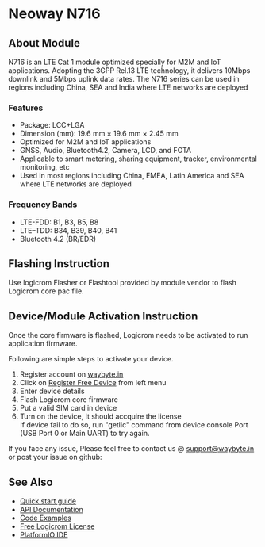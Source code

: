 # Neoway N716

## About Module

N716 is an LTE Cat 1 module optimized specially for M2M and IoT applications. Adopting the 3GPP Rel.13 LTE technology,
it delivers 10Mbps downlink and 5Mbps uplink data rates. The N716 series can be used in regions including China, SEA
and India where LTE networks are deployed


### Features

* Package: LCC+LGA 
* Dimension (mm): 19.6 mm × 19.6 mm × 2.45 mm
* Optimized for M2M and IoT applications
* GNSS, Audio, Bluetooth4.2, Camera, LCD, and FOTA
* Applicable to smart metering, sharing equipment, tracker, environmental monitoring, etc
* Used in most regions including China, EMEA, Latin America and SEA where LTE networks are deployed

### Frequency Bands

* LTE-FDD: B1, B3, B5, B8
* LTE–TDD: B34, B39, B40, B41
* Bluetooth 4.2 (BR/EDR)

## Flashing Instruction

Use logicrom Flasher or Flashtool provided by module vendor to flash Logicrom core pac file.

## Device/Module Activation Instruction

Once the core firmware is flashed, Logicrom needs to be activated to run application firmware.

Following are simple steps to activate your device.

1. Register account on [waybyte.in](https://waybyte.in/register)
2. Click on [Register Free Device](https://waybyte.in/devices/register) from left menu
3. Enter device details
4. Flash Logicrom core firmware
5. Put a valid SIM card in device
6. Turn on the device, It should accquire the license\
   If device fail to do so, run "getlic" command from device console Port (USB Port 0 or Main UART) to try again.

If you face any issue, Please feel free to contact us @ support@waybyte.in or post your issue on github:

## See Also

* [Quick start guide](https://docs.logicrom.com/en/latest/book/quick_start.html)
* [API Documentation](https://docs.logicrom.com/en/latest/)
* [Code Examples](https://github.com/waybyte/platform-logicrom/tree/master/examples)
* [Free Logicrom License](https://waybyte.in/devices/register)
* [PlatformIO IDE](https://platformio.org/platformio-ide)
